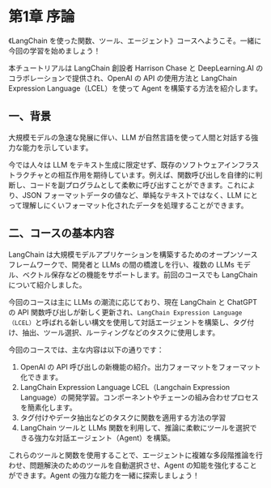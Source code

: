 # 第1章 序論

《LangChain を使った関数、ツール、エージェント》コースへようこそ。一緒に今回の学習を始めましょう！

本チュートリアルは LangChain 創設者 Harrison Chase と DeepLearning.AI のコラボレーションで提供され、OpenAI の API の使用方法と LangChain Expression Language（LCEL）を使って Agent を構築する方法を紹介します。

## 一、背景

大規模モデルの急速な発展に伴い、LLM が自然言語を使って人間と対話する強力な能力を示しています。

今では人々は LLM をテキスト生成に限定せず、既存のソフトウェアインフラストラクチャとの相互作用を期待しています。例えば、関数呼び出しを自律的に判断し、コードを副プログラムとして柔軟に呼び出すことができます。これにより、JSON フォーマットデータの値など、単純なテキストではなく、LLM にとって理解しにくいフォーマット化されたデータを処理することができます。

## 二、コースの基本内容

LangChain は大規模モデルアプリケーションを構築するためのオープンソースフレームワークで、開発者と LLMs の間の橋渡しを行い、複数の LLMs モデル、ベクトル保存などの機能をサポートします。前回のコースでも LangChain について紹介しました。

今回のコースは主に LLMs の潮流に応じており、現在 LangChain と ChatGPT の API 関数呼び出しが新しく更新され、`LangChain Expression Language（LCEL）`と呼ばれる新しい構文を使用して対話エージェントを構築し、タグ付け、抽出、ツール選択、ルーティングなどのタスクに使用します。

今回のコースでは、主な内容は以下の通りです：

1. OpenAI の API 呼び出しの新機能の紹介。出力フォーマットをフォーマット化できます。
2. LangChain Expression Language LCEL（Langchain Expression Language）の開発学習。コンポーネントやチェーンの組み合わせプロセスを簡素化します。
3. タグ付けやデータ抽出などのタスクに関数を適用する方法の学習
4. LangChain ツールと LLMs 関数を利用して、推論に柔軟にツールを選択できる強力な対話エージェント（Agent）を構築。

これらのツールと関数を使用することで、エージェントに複雑な多段階推論を行わせ、問題解決のためのツールを自動選択させ、Agent の知能を強化することができます。Agent の強力な能力を一緒に探索しましょう！
